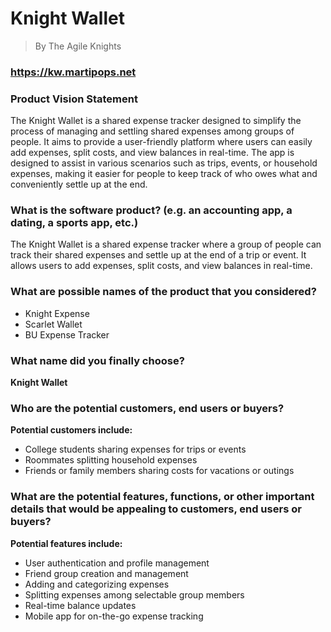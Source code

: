 # Knight Wallet
> By The Agile Knights

### https://kw.martipops.net

### Product Vision Statement
The Knight Wallet is a shared expense tracker designed to simplify the process of managing and settling shared expenses among groups of people. It aims to provide a user-friendly platform where users can easily add expenses, split costs, and view balances in real-time. The app is designed to assist in various scenarios such as trips, events, or household expenses, making it easier for people to keep track of who owes what and conveniently settle up at the end.

### What is the software product?  (e.g. an accounting app, a dating, a sports app, etc.)

The Knight Wallet is a shared expense tracker where a group of people can track their shared expenses and settle up at the end of a trip or event. It allows users to add expenses, split costs, and view balances in real-time.


### What are possible names of the product that you considered?

- Knight Expense
- Scarlet Wallet
- BU Expense Tracker

### What name did you finally choose?
**Knight Wallet**

### Who are the potential customers, end users or buyers?

**Potential customers include:**
- College students sharing expenses for trips or events
- Roommates splitting household expenses
- Friends or family members sharing costs for vacations or outings

### What are the potential features, functions, or other important details that would be appealing to customers, end users or buyers?

**Potential features include:**
- User authentication and profile management
- Friend group creation and management
- Adding and categorizing expenses
- Splitting expenses among selectable group members
- Real-time balance updates
- Mobile app for on-the-go expense tracking
